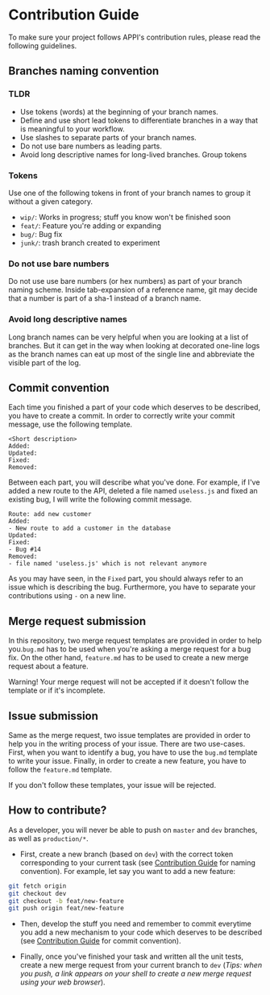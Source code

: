 # Contribution Guide
To make sure your project follows APPI's contribution rules, please read the following guidelines.

## Branches naming convention
### TLDR
- Use tokens (words) at the beginning of your branch names.
- Define and use short lead tokens to differentiate branches in a way that is meaningful to your workflow.
- Use slashes to separate parts of your branch names.
- Do not use bare numbers as leading parts.
- Avoid long descriptive names for long-lived branches.
Group tokens

### Tokens
Use one of the following tokens in front of your branch names to group it without a given category.

- `wip/`: Works in progress; stuff you know won't be finished soon
- `feat/`: Feature you're adding or expanding
- `bug/`: Bug fix
- `junk/`: trash branch created to experiment

### Do not use bare numbers
Do not use use bare numbers (or hex numbers) as part of your branch naming scheme. Inside tab-expansion of a reference name, git may decide that a number is part of a sha-1 instead of a branch name.

### Avoid long descriptive names
Long branch names can be very helpful when you are looking at a list of branches. But it can get in the way when looking at decorated one-line logs as the branch names can eat up most of the single line and abbreviate the visible part of the log.

## Commit convention
Each time you finished a part of your code which deserves to be described, you have to create a commit. In order to correctly write your commit message, use the following template.

```
<Short description>
Added:
Updated:
Fixed:
Removed: 
```

Between each part, you will describe what you've done. For example, if I've added a new route to the API, deleted a file named `useless.js` and fixed an existing bug, I will write the following commit message.

```
Route: add new customer
Added:
- New route to add a customer in the database
Updated:
Fixed:
- Bug #14
Removed: 
- file named 'useless.js' which is not relevant anymore
```

As you may have seen, in the `Fixed` part, you should always refer to an issue which is describing the bug. Furthermore, you have to separate your contributions using `-` on a new line.

## Merge request submission
In this repository, two merge request templates are provided in order to help you.`bug.md` has to be used when you're asking a merge request for a bug fix. On the other hand, `feature.md` has to be used to create a new merge request about a feature.

Warning! Your merge request will not be accepted if it doesn't follow the template or if it's incomplete.

## Issue submission
Same as the merge request, two issue templates are provided in order to help you in the writing process of your issue. There are two use-cases. First, when you want to identify a bug, you have to use the `bug.md` template to write your issue. Finally, in order to create a new feature, you have to follow the `feature.md` template.

If you don't follow these templates, your issue will be rejected.

## How to contribute?
As a developer, you will never be able to push on `master` and `dev` branches, as well as `production/*`.

- First, create a new branch (based on `dev`) with the correct token corresponding to your current task (see [Contribution Guide](#contribution-guide) for naming convention). For example, let say you want to add a new feature:

```bash
git fetch origin
git checkout dev
git checkout -b feat/new-feature
git push origin feat/new-feature
```

- Then, develop the stuff you need and remember to commit everytime you add a new mechanism to your code which deserves to be described (see [Contribution Guide](#contribution-guide) for commit convention).

- Finally, once you've finished your task and written all the unit tests, create a new merge request from your current branch to `dev` (<i>Tips: when you push, a link appears on your shell to create a new merge request using your web browser</i>).

